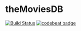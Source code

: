 # theMoviesDB

[![Build Status](https://app.bitrise.io/app/a9088d3bd74f31ba/status.svg?token=FMiJAiDNckJfe7WG45m0wQ)](https://app.bitrise.io/app/a9088d3bd74f31ba) [![codebeat badge](https://codebeat.co/badges/6e6878d6-ebff-435c-a727-2502047f1dcf)](https://codebeat.co/projects/github-com-judarlima-themoviesdb-development)
